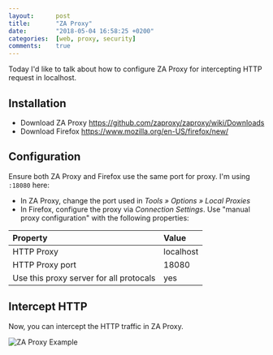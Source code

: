 ```yaml
---
layout:      post
title:       "ZA Proxy"
date:        "2018-05-04 16:58:25 +0200"
categories:  [web, proxy, security]
comments:    true
---
```


Today I'd like to talk about how to configure ZA Proxy for intercepting HTTP
request in localhost.

<!--more-->

## Installation

- Download ZA Proxy <https://github.com/zaproxy/zaproxy/wiki/Downloads>
- Download Firefox <https://www.mozilla.org/en-US/firefox/new/>

## Configuration

Ensure both ZA Proxy and Firefox use the same port for proxy. I'm using `:18080`
here:

- In ZA Proxy, change the port used in _Tools » Options » Local Proxies_
- In Firefox, configure the proxy via _Connection Settings_. Use "manual
proxy configuration" with the following properties:

Property | Value
:--- | :---
HTTP Proxy | localhost
HTTP Proxy port | 18080
Use this proxy server for all protocals | yes

## Intercept HTTP

Now, you can intercept the HTTP traffic in ZA Proxy.

<img src="{{ site.url }}/assets/20180505-zaproxy.png" alt="ZA Proxy Example">
